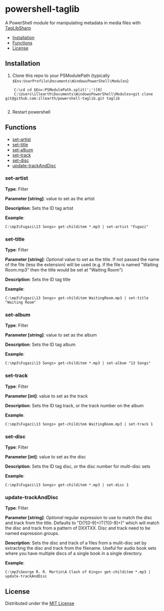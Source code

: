 powershell-taglib
=================

A PowerShell module for manipulating metadata in media files with [TagLibSharp](https://github.com/mono/taglib-sharp)
* [Installation](#installation)
* [Functions](#functions)
* [License](#license)

## <a id="installation">Installation</a>
1. Clone this repo to your PSModulePath (typically `$Env:UserProfile\Documents\WindowsPowerShell\Modules`)
```
    C:\cd cd $Env:PSModulePath.split(';')[0]    
    C:\Users\illearth\Documents\WindowsPowerShell\Modules>git clone git@github.com:illearth/powershell-taglib.git taglib    
    
```
2. Restart powershell

## <a id="functions">Functions</a>
* [set-artist](#set-artist)
* [set-title](#set-title)
* [set-album](#set-album)
* [set-track](#set-track)
* [set-disc](#set-disc)
* [update-trackAndDisc](#update-trackAndDisc)

### <a id="set-artist">set-artist</a>
**Type**: Filter   

**Parameter [string]**: value to set as the artist    

**Description**: Sets the ID tag artist    

**Example**:   

```C:\mp3\Fugazi\13 Songs> get-childitem *.mp3 | set-artist "Fugazi"```

### <a id="set-title">set-title</a>
**Type**: Filter   

**Parameter [string]**: *Optional* value to set as the title. If not passed the name of the file (less the extension) will be used (e.g. if the file is named "Waiting Room.mp3" then the title would be set at "Waiting Room")    

**Description**: Sets the ID tag title    

**Example**:   

```C:\mp3\Fugazi\13 Songs> get-childitem WaitingRoom.mp3 | set-title "Waiting Room"```

### <a id="set-album">set-album</a>
**Type**: Filter   

**Parameter [string]**: value to set as the album    

**Description**: Sets the ID tag album    

**Example**:   

```C:\mp3\Fugazi\13 Songs> get-childitem *.mp3 | set-album "13 Songs"```

### <a id="set-track">set-track</a>
**Type**: Filter   

**Parameter [int]**: value to set as the track    

**Description**: Sets the ID tag track, or the track number on the album

**Example**:   

```C:\mp3\Fugazi\13 Songs> get-childitem WaitingRoom.mp3 | set-track 1```

### <a id="set-disc">set-disc</a>
**Type**: Filter   

**Parameter [int]**: value to set as the disc    

**Description**: Sets the ID tag disc, or the disc number for multi-disc sets

**Example**:   

```C:\mp3\Fugazi\13 Songs> get-childitem *.mp3 | set-disc 1```

### <a id="update-trackAndDisc">update-trackAndDisc</a>
**Type**: Filter   

**Parameter [string]**: *Optional* regular expression to use to match the disc and track from the title. Defaults to "D(?<disc>[0-9]+)T(?<track>[0-9]+)" which will match the disc and track from a pattern of DXXTXX. Disc and track need to be named expression groups.     

**Description**: Sets the disc and track of a files from a mulit-disc set by extracting the disc and track from the filename. Useful for audio book sets where you have multiple discs of a single book in a single directory.

**Example**:   

```C:\mp3\George R. R. Martin\A Clash of Kings> get-childitem *.mp3 | update-trackAndDisc```

## <a id="license">License</a>
Distributed under the [MIT License](http://opensource.org/licenses/mit-license.php)